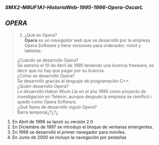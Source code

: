 ### **_SMX2-M8UF1A1-HistoriaWeb-1995-1996-Opera-OscarL_**

## *OPERA*
> 1. ¿Qué es Opera?  
**Opera** es un *navegador web* que se desarrolló por la empresa Opera Software y tiene versiones para ordenador, móvil y tabletas.  
>
> ¿Cuándo se desarrollo Opera?  
Se estrenó el 10 de Abril de 1995 teniendo una licencia freeware, es decir que no hay que pagar por su licencia.  
¿Cómo se desarrollo Opera?  
Se desarrolló gracias al lenguaje de programación C++.  
¿Quién desarrollo Opera?  
Lo desarrollo Hakon Wium Lie en el año 1995 como proyecto de investigación en Telenor, aunque después la empresa se ramificó i quedó como Opera Software.  
¿Qué fases de desarrollo siguió Opera?  
Barra temporal¿?¿?¿
1.  En Abril de 1996 se lanzó su versión 2.0  
2.  En Diciembre de 1997 se introdujo el bloque de ventanas emergentes.  
3.  En 1998 se desarrolló el primer navegador para móviles.  
4.  En Junio de 2000 se incluyo la navegación por pestañas  
